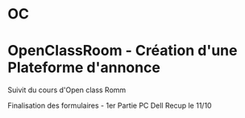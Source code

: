 # OC
OpenClassRoom - Création d'une Plateforme d'annonce
====================================================

Suivit du cours d'Open class Romm

Finalisation des formulaires - 1er Partie
PC Dell
Recup le 11/10
